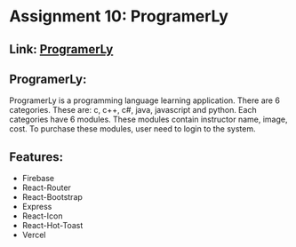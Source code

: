 # Assignment 10: ProgramerLy
## Link: [ProgramerLy](https://programerly.web.app)

## ProgramerLy: 
ProgramerLy is a programming language learning application. There are 6 categories. These are: c, c++, c#, java, javascript and python. Each categories have 6 modules. These modules contain instructor name, image, cost. To purchase these modules, user need to login to the system.

## Features: 
* Firebase
* React-Router
* React-Bootstrap
* Express
* React-Icon
* React-Hot-Toast
* Vercel